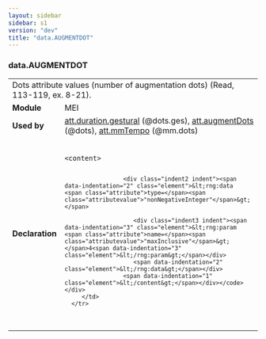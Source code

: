 ```yaml
---
layout: sidebar
sidebar: s1
version: "dev"
title: "data.AUGMENTDOT"
---
```

<div class="macroSpec">
   <h3 id="data.AUGMENTDOT">data.AUGMENTDOT</h3>
   <table class="wovenodd">
      <tr>
         <td colspan="2" class="wovenodd-col2">Dots attribute values (number of augmentation dots) (Read, 113-119, ex. 8-21).</td>
      </tr>
      <tr>
         <td class="wovenodd-col1"><strong>Module</strong></td>
         <td class="wovenodd-col2">MEI</td>
      </tr>
      <tr>
         <td class="wovenodd-col1"><strong>Used by</strong></td>
         <td class="wovenodd-col2">
            <div class="parent"><a class="link_odd_classSpec" href="{{ site.baseurl }}/{{ page.version }}/attribute-classes/att.duration.gestural.html">att.duration.gestural</a> (@dots.ges), <a class="link_odd_classSpec" href="{{ site.baseurl }}/{{ page.version }}/attribute-classes/att.augmentdots.html">att.augmentDots</a> (@dots), <a class="link_odd_classSpec" href="{{ site.baseurl }}/{{ page.version }}/attribute-classes/att.mmtempo.html">att.mmTempo</a> (@mm.dots)
            </div>
         </td>
      </tr>
      <tr>
         <td class="wovenodd-col1"><strong>Declaration</strong></td>
         <td class="wovenodd-col2">
            <div class="code" xml:space="preserve" data-lang="ODD"><code>
                  <div class="indent1 indent"><span data-indentation="1" class="element">&lt;content&gt;</span>
                     
                     <div class="indent2 indent"><span data-indentation="2" class="element">&lt;rng:data <span class="attribute">type=</span><span class="attributevalue">"nonNegativeInteger"</span>&gt;</span>
                        
                        <div class="indent3 indent"><span data-indentation="3" class="element">&lt;rng:param <span class="attribute">name=</span><span class="attributevalue">"maxInclusive"</span>&gt;</span>4<span data-indentation="3" class="element">&lt;/rng:param&gt;</span></div>
                        <span data-indentation="2" class="element">&lt;/rng:data&gt;</span></div>
                     <span data-indentation="1" class="element">&lt;/content&gt;</span></div></code></div>
         </td>
      </tr>
   </table>
</div>